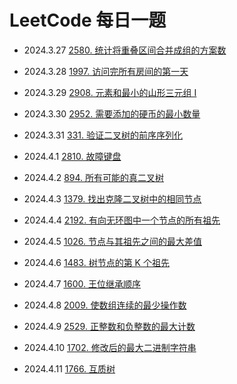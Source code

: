 # LeetCode 每日一题
- 2024.3.27 [2580. 统计将重叠区间合并成组的方案数](https://leetcode.cn/problems/count-ways-to-group-overlapping-ranges)
- 2024.3.28 [1997. 访问完所有房间的第一天](https://leetcode.cn/problems/first-day-where-you-have-been-in-all-the-rooms)
- 2024.3.29 [2908. 元素和最小的山形三元组 I](https://leetcode.cn/problems/minimum-sum-of-mountain-triplets-i)
- 2024.3.30 [2952. 需要添加的硬币的最小数量](https://leetcode.cn/problems/minimum-number-of-coins-to-be-added/description/)
- 2024.3.31 [331. 验证二叉树的前序序列化](https://leetcode.cn/problems/verify-preorder-serialization-of-a-binary-tree)

- 2024.4.1 [2810. 故障键盘](https://leetcode.cn/problems/faulty-keyboard)
- 2024.4.2 [894. 所有可能的真二叉树](https://leetcode.cn/problems/all-possible-full-binary-trees)
- 2024.4.3 [1379. 找出克隆二叉树中的相同节点](https://leetcode.cn/problems/find-a-corresponding-node-of-a-binary-tree-in-a-clone-of-that-tree)
- 2024.4.4 [2192. 有向无环图中一个节点的所有祖先](https://leetcode.cn/problems/all-ancestors-of-a-node-in-a-directed-acyclic-graph)
- 2024.4.5 [1026. 节点与其祖先之间的最大差值](https://leetcode.cn/problems/maximum-difference-between-node-and-ancestor)
- 2024.4.6 [1483. 树节点的第 K 个祖先](https://leetcode.cn/problems/kth-ancestor-of-a-tree-node)
- 2024.4.7 [1600. 王位继承顺序](https://leetcode.cn/problems/throne-inheritance)
- 2024.4.8 [2009. 使数组连续的最少操作数](https://leetcode.cn/problems/minimum-number-of-operations-to-make-array-continuous)
- 2024.4.9 [2529. 正整数和负整数的最大计数](https://leetcode.cn/problems/maximum-count-of-positive-integer-and-negative-integer)
- 2024.4.10 [1702. 修改后的最大二进制字符串](https://leetcode.cn/problems/maximum-binary-string-after-change)
- 2024.4.11 [1766. 互质树](https://leetcode.cn/problems/tree-of-coprimes)
